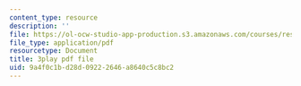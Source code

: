 ```yaml
---
content_type: resource
description: ''
file: https://ol-ocw-studio-app-production.s3.amazonaws.com/courses/res-18-006-calculus-revisited-single-variable-calculus-fall-2010/9a4f0c1bd28d09222646a8640c5c8bc2_tGTCt3Dewtw.pdf
file_type: application/pdf
resourcetype: Document
title: 3play pdf file
uid: 9a4f0c1b-d28d-0922-2646-a8640c5c8bc2
---
```


